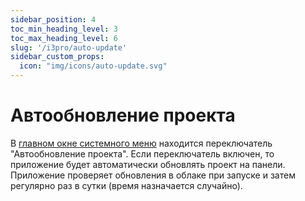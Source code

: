 ```yaml
---
sidebar_position: 4
toc_min_heading_level: 3
toc_max_heading_level: 6
slug: '/i3pro/auto-update'
sidebar_custom_props:
  icon: "img/icons/auto-update.svg"
---
```


# Автообновление проекта

В [главном окне системного меню](https://dev.iridi.com/%D0%A1%D0%BB%D1%83%D0%B6%D0%B5%D0%B1%D0%BD%D0%B0%D1%8F:%D0%9C%D0%BE%D0%B9_%D1%8F%D0%B7%D1%8B%D0%BA/Pro_System_menu#%D0%93%D0%BB%D0%B0%D0%B2%D0%BD%D0%BE%D0%B5_%D0%BE%D0%BA%D0%BD%D0%BE) находится переключатель "Автообновление проекта". Если переключатель включен, то приложение будет автоматически обновлять проект на панели. Приложение проверяет обновления в облаке при запуске и затем регулярно раз в сутки (время назначается случайно).